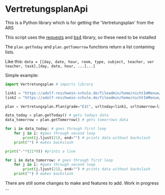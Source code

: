 # VertretungsplanApi
This is a Python library which is for getting the 'Vertretungsplan' from the ARS

This script uses the [requests](https://pypi.org/project/requests/) and [bs4](https://pypi.org/project/beautifulsoup4/) library, so these need to be installed


The ```plan.getToday``` and ```plan.getTomorrow``` functions return a list containing lists. 

Like this:
```data = [[day, date, hour, room, type, subject, teacher, ver teacher, task],[day, date, hour, ...]...]```

Simple example:
```python
import Vertretungsplan # imports library

link1 = "https://adolf-reichwein-schule.de/fileadmin/home/nichtImMenue/vertretungsplan/schueler/heute/subst_001.htm" # link for today
link2 = "https://adolf-reichwein-schule.de/fileadmin/home/nichtImMenue/vertretungsplan/schueler/morgen/subst_001.htm" # link for tomorrow

plan = Vertretungsplan.Plan(grade="E1C", urltoday=link1, urltomorrow=link2) # creates object

data_today = plan.getToday() # gets todays data
data_tomorrow = plan.getTomorrow() # gets tomorrows data

for i in data_today: # goes through first loop
    for j in i: #goes through second loop
        print(j.ljust(21), end="") # prints data without backslash
    print("") # makes backslash

print("-"*(21*9)) #prints a line

for i in data_tomorrow: # goes through first loop
    for j in i: #goes through second loop
        print(j.ljust(21), end="") # prints data without backslash
    print("") # makes backslash
```

There are still some changes to make and features to add. Work in progress ...
